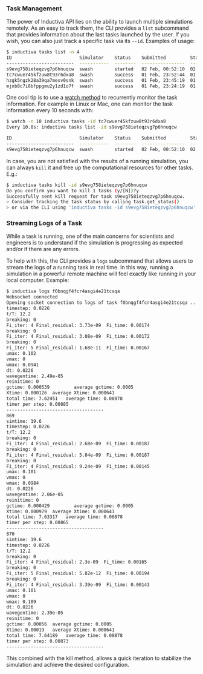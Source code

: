 
### Task Management

The power of Inductiva API lies on the ability to launch multiple simulations remotely.
As an easy to track them, the CLI provides a `list` subcommand that provides information
about the last tasks launched by the user. If you wish, you can also just track
a specific task via its `--id`. Examples of usage:

```bash
$ inductiva tasks list -n 4
ID                         Simulator    Status    Submitted         Started           Computation Time    Resource Type
-------------------------  -----------  --------  ----------------  ----------------  ------------------  ---------------
s9evg758ieteqzvg7p6hnuqcw  swash        started   02 Feb, 00:52:10  02 Feb, 00:52:14  *0:00:19            c2-standard-4
tc7cwuer45kfzuw8t93r6dxa8  swash        success   01 Feb, 23:52:44  01 Feb, 23:52:49  0:25:26             c2-standard-4
hzgk5ngzk28a39qa7mesv0snk  swash        success   01 Feb, 23:45:19  01 Feb, 23:45:19  0:25:51             c2-standard-4
mjnb8c7i8bfppgmu2y1zd1o7f  swash        success   01 Feb, 23:24:19  01 Feb, 23:25:08  0:09:43             c2-standard-30
```

One cool tip is to use a [watch method](https://www.geeksforgeeks.org/watch-command-in-linux-with-examples/) to recurrently monitor the task information.
For example in Linux or Mac, one can monitor the task information every 10 seconds with:
```bash
$ watch -n 10 inductiva tasks -id tc7cwuer45kfzuw8t93r6dxa8
Every 10.0s: inductiva tasks list -id s9evg758ieteqzvg7p6hnuqcw                                      

ID                         Simulator    Status    Submitted         Started           Computation Time    Resource Type
-------------------------  -----------  --------  ----------------  ----------------  ------------------  ---------------
s9evg758ieteqzvg7p6hnuqcw  swash        started   02 Feb, 00:52:10  02 Feb, 00:52:14  *0:01:27            c2-standard-4
```

In case, you are not satisfied with the results of a running simulation, you can
always `kill` it and free up the computational resources for other tasks. E.g.:

```bash
$ inductiva tasks kill -id s9evg758ieteqzvg7p6hnuqcw
Do you confirm you want to kill 1 tasks (y/[N])?y
Successfully sent kill request for task s9evg758ieteqzvg7p6hnuqcw.
> Consider tracking the task status by calling task.get_status()
> or via the CLI using 'inductiva tasks -id s9evg758ieteqzvg7p6hnuqcw'.
```

### Streaming Logs of a Task

While a task is running, one of the main concerns for scientists and engineers is to understand if the simulation is progressing as expected and/or if there are any errors.

To help with this, the CLI provides a `logs` subcommand that allows users to stream the logs of a running task in real time. In this way, running a simulation in a powerful remote machine will
feel exactly like running in your local computer. Example:

```bash
$ inductiva logs f0bnqgf4fcr4asgi4e21tcsqa
Websocket connected
Opening socket connection to logs of task f0bnqgf4fcr4asgi4e21tcsqa ...
timestep: 0.0226
t/T: 12.2
breaking: 0
Fi_iter: 4 Final_residual: 3.73e-09  Fi_time: 0.00174
breaking: 0
Fi_iter: 4 Final_residual: 3.08e-09  Fi_time: 0.00172
breaking: 0
Fi_iter: 5 Final_residual: 1.68e-11  Fi_time: 0.00167
umax: 0.102
vmax: 0
wmax: 0.0941
dt: 0.0226
wavegentime: 2.49e-05
reinitime: 0
gctime: 0.000539         average gctime: 0.0005
Xtime: 0.000126  average Xtime: 0.000641
total time: 7.62451   average time: 0.00878
timer per step: 0.00885
------------------------------------
869
simtime: 19.6
timestep: 0.0226
t/T: 12.2
breaking: 0
Fi_iter: 4 Final_residual: 2.68e-09  Fi_time: 0.00187
breaking: 0
Fi_iter: 4 Final_residual: 5.84e-09  Fi_time: 0.00187
breaking: 0
Fi_iter: 4 Final_residual: 9.24e-09  Fi_time: 0.00145
umax: 0.101
vmax: 0
wmax: 0.0984
dt: 0.0226
wavegentime: 2.06e-05
reinitime: 0
gctime: 0.000429         average gctime: 0.0005
Xtime: 0.000979  average Xtime: 0.000641
total time: 7.63317   average time: 0.00878
timer per step: 0.00865
------------------------------------
870
simtime: 19.6
timestep: 0.0226
t/T: 12.2
breaking: 0
Fi_iter: 4 Final_residual: 2.3e-09  Fi_time: 0.00165
breaking: 0
Fi_iter: 5 Final_residual: 5.82e-12  Fi_time: 0.00194
breaking: 0
Fi_iter: 4 Final_residual: 3.39e-09  Fi_time: 0.00143
umax: 0.101
vmax: 0
wmax: 0.109
dt: 0.0226
wavegentime: 2.39e-05
reinitime: 0
gctime: 0.00056  average gctime: 0.0005
Xtime: 0.00019   average Xtime: 0.000641
total time: 7.64189   average time: 0.00878
timer per step: 0.00873
------------------------------------
```

This combined with the kill method, allows a quick iteration to stabilize the simulation and achieve the desired configuration.